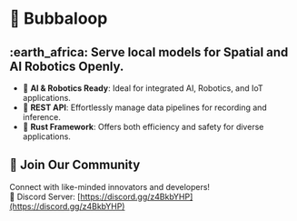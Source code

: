 # 🦄 Bubbaloop

## :earth\_africa: Serve local models for Spatial and AI Robotics Openly.

* :robot: **AI & Robotics Ready**: Ideal for integrated AI, Robotics, and IoT applications.
* :rocket: **REST API**: Effortlessly manage data pipelines for recording and inference.
* :crab: **Rust Framework**: Offers both efficiency and safety for diverse applications.

## 👥 **Join Our Community**

Connect with like-minded innovators and developers!\
💬 Discord Server: [https://discord.gg/z4BkbYHP](https://discord.gg/z4BkbYHP)
